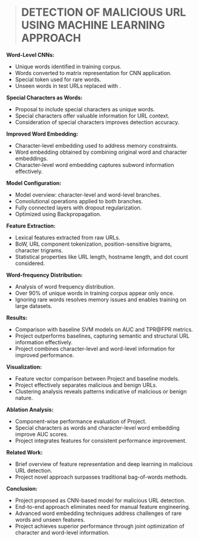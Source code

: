 > # DETECTION OF MALICIOUS URL USING MACHINE LEARNING APPROACH 

 **Word-Level CNNs:**
   - Unique words identified in training corpus.
   - Words converted to matrix representation for CNN application.
   - Special token <UNK> used for rare words.
   - Unseen words in test URLs replaced with <UNK>.

 **Special Characters as Words:**
   - Proposal to include special characters as unique words.
   - Special characters offer valuable information for URL context.
   - Consideration of special characters improves detection accuracy.

 **Improved Word Embedding:**
   - Character-level embedding used to address memory constraints.
   - Word embedding obtained by combining original word and character embeddings.
   - Character-level word embedding captures subword information effectively.

**Model Configuration:**
   - Model overview: character-level and word-level branches.
   - Convolutional operations applied to both branches.
   - Fully connected layers with dropout regularization.
   - Optimized using Backpropagation.

 **Feature Extraction:**
   - Lexical features extracted from raw URLs.
   - BoW, URL component tokenization, position-sensitive bigrams, character trigrams.
   - Statistical properties like URL length, hostname length, and dot count considered.

 **Word-frequency Distribution:**
   - Analysis of word frequency distribution.
   - Over 90% of unique words in training corpus appear only once.
   - Ignoring rare words resolves memory issues and enables training on large datasets.

**Results:**
   - Comparison with baseline SVM models on AUC and TPR@FPR metrics.
   - Project outperforms baselines, capturing semantic and structural URL information effectively.
   - Project combines character-level and word-level information for improved performance.

**Visualization:**
   - Feature vector comparison between Project and baseline models.
   - Project effectively separates malicious and benign URLs.
   - Clustering analysis reveals patterns indicative of malicious or benign nature.

**Ablation Analysis:**
-  Component-wise performance evaluation of Project.
- Special characters as words and character-level word embedding improve AUC scores.
- Project integrates features for consistent performance improvement.

 **Related Work:**
- Brief overview of feature representation and deep learning in malicious URL detection.
- Project novel approach surpasses traditional bag-of-words methods.

**Conclusion:**
- Project proposed as CNN-based model for malicious URL detection.
- End-to-end approach eliminates need for manual feature engineering.
- Advanced word embedding techniques address challenges of rare words and unseen features.
- Project achieves superior performance through joint optimization of character and word-level information.
